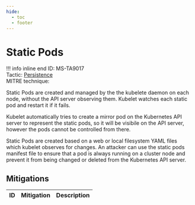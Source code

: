```yaml
---
hide:
  - toc
  - footer
---
```


# Static Pods

!!! info inline end
    ID: MS-TA9017<br>
    Tactic: [Persistence](../tactics/Persistence/index.md) <br>
    MITRE technique: 

Static Pods are created and managed by the the kubelete daemon on each node, without the API server observing them. Kubelet watches each static pod and restart it if it fails.  

Kubelet automatically tries to create a mirror pod on the Kubernetes API server to represent the static pods, so it will be visibile on the API server, however the pods cannot be controlled from there.

Static Pods are created based on a web or local filesystem YAML files which kubelet observes for changes.
An attacker can use the static pods manifest file to ensure that a pod is always running on a cluster node and prevent it from being changed or deleted from the Kubernetes API server.


## Mitigations

|ID|Mitigation|Description|
|--|----------|-----------|